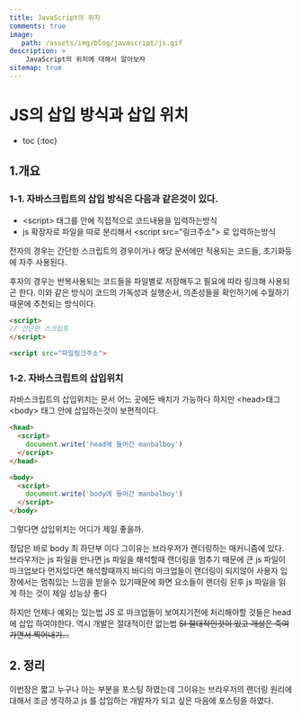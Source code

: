 ```yaml
---
title: JavaScript의 위치
comments: true
image: 
   path: /assets/img/blog/javascript/js.gif
description: >
    JavaScript의 위치에 대해서 알아보자
sitemap: true
---
```


# JS의 삽입 방식과 삽입 위치

* toc
{:toc}


## 1.개요
### 1-1. 자바스크립트의 삽입 방식은 다음과 같은것이 있다.
- \<script\> 태그를 안에 직접적으로 코드내용을 입력하는방식
- js 확장자로 파일을 따로 분리해서 \<script src="링크주소"\> 로 입력하는방식 

전자의 경우는 간단한 스크립트의 경우이거나 해당 문서에만 적용되는 코드들, 초기화등에 자주 사용된다.

후자의 경우는 반복사용되는 코드들을 파일별로 저장해두고 필요에 따라 링크해 사용되곤 한다. 이와 같은 방식이 코드의 가독성과 실행순서, 의존성들을 확인하기에 수월하기 때문에 추천되는 방식이다.

```html
<script>
// 간단한 스크립트 
</script>

<script src="파일링크주소">
```



### 1-2. 자바스크립트의 삽입위치
자바스크립트의 삽입위치는 문서 어느 곳에든 배치가 가능하다 하지만 \<head\>태그 \<body\> 태그 안에 삽입하는것이 보편적이다. 

```html
<head>
  <script>
    document.write('head에 들어간 manbalboy')
  </script>
</head>

<body>
  <script>
    document.write('body에 들어간 manbalboy')
  </script>
</body>
```

그렇다면 삽입위치는 어디가 제일 좋을까.

정답은 바로 body 최 하단부 이다 그이유는 브라우저가 랜더링하는 매커니즘에 있다. 브라우저는 js 파일을 만나면 js 파일을 해석할때 랜더링을 멈추기 때문에 큰 js 파일이 마크업보다 먼저있다면 해석할때까지 바디의 마크업들이 랜더링이 되지않아 사용자 입장에서는 멈춰있는 느낌을 받을수 있기때문에 화면 요소들이 랜더링 된후 js 파일을 읽게 하는 것이 제일 성능상 좋다 

하지만 언제나 예외는 있는법 JS 로 마크업들이 보여지기전에 처리해야할 것들은 head 에 삽입 하여야한다. 역시 개발은 절대적이란 없는법 ~~SI 절대적인것이 있고 개성은 죽여가면서 찍어내기...~~ 


## 2. 정리 
이번장은 짧고 누구나 아는 부분을 포스팅 하였는데 그이유는 브라우저의 랜더링 원리에 대해서 조금 생각하고 js 를 삽입하는 개발자가 되고 싶은 마음에 포스팅을 하였다.